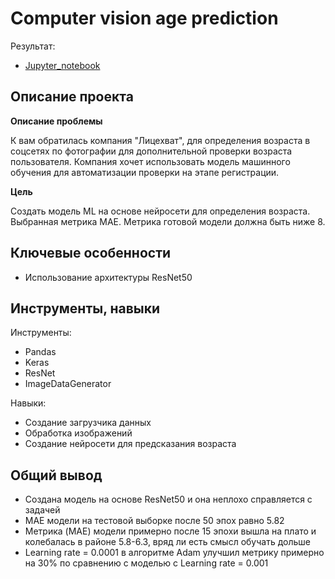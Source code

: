 

# Computer vision age prediction

Результат:
- [Jupyter_notebook](https://github.com/dmakhazen/portfolio/tree/main/CV_age_prediction/CV_age_prediction.ipynb)

## Описание проекта

**Описание проблемы**

К вам обратилась компания "Лицехват", для определения возраста в соцсетях по фотографии для дополнительной проверки возраста пользователя. Компания хочет использовать модель машинного обучения для автоматизации проверки на этапе регистрации.

**Цель**

Создать модель ML на основе нейросети для определения возраста. Выбранная метрика MAE. Метрика готовой модели должна быть ниже 8.

## Ключевые особенности
- Использование архитектуры ResNet50

## Инструменты, навыки

Инструменты:
- Pandas
- Keras
- ResNet
- ImageDataGenerator

Навыки:
- Создание загрузчика данных
- Обработка изображений
- Создание нейросети для предсказания возраста

## Общий вывод

- Создана модель на основе ResNet50 и она неплохо справляется с задачей
- MAE модели на тестовой выборке после 50 эпох равно 5.82
- Метрика (MAE) модели примерно после 15 эпохи вышла на плато и колебалась в районе 5.8-6.3, вряд ли есть смысл обучать дольше
- Learning rate = 0.0001 в алгоритме Adam улучшил метрику примерно на 30% по сравнению с моделью с Learning rate = 0.001